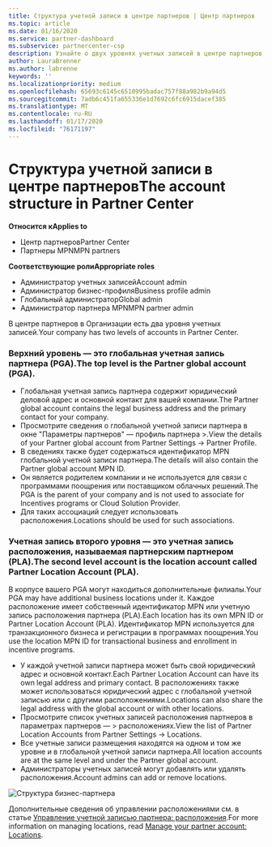 ```yaml
---
title: Структура учетной записи в центре партнеров | Центр партнеров
ms.topic: article
ms.date: 01/16/2020
ms.service: partner-dashboard
ms.subservice: partnercenter-csp
description: Узнайте о двух уровнях учетных записей в центре партнеров, о глобальной учетной записи партнера (PGA) и учетной записи расположения партнеров (PLA).
author: LauraBrenner
ms.author: labrenne
keywords: ''
ms.localizationpriority: medium
ms.openlocfilehash: 65693c6145c6510995badac757f88a982b9a94d5
ms.sourcegitcommit: 7adb6c451fa655336e1d7692c6fc6915dacef385
ms.translationtype: MT
ms.contentlocale: ru-RU
ms.lasthandoff: 01/17/2020
ms.locfileid: "76171197"
---
```

# <a name="the-account-structure-in-partner-center"></a><span data-ttu-id="476aa-103">Структура учетной записи в центре партнеров</span><span class="sxs-lookup"><span data-stu-id="476aa-103">The account structure in Partner Center</span></span>

<span data-ttu-id="476aa-104">**Относится к**</span><span class="sxs-lookup"><span data-stu-id="476aa-104">**Applies to**</span></span>

- <span data-ttu-id="476aa-105">Центр партнеров</span><span class="sxs-lookup"><span data-stu-id="476aa-105">Partner Center</span></span>
- <span data-ttu-id="476aa-106">Партнеры MPN</span><span class="sxs-lookup"><span data-stu-id="476aa-106">MPN partners</span></span>

<span data-ttu-id="476aa-107">**Соответствующие роли**</span><span class="sxs-lookup"><span data-stu-id="476aa-107">**Appropriate roles**</span></span>

- <span data-ttu-id="476aa-108">Администратор учетных записей</span><span class="sxs-lookup"><span data-stu-id="476aa-108">Account admin</span></span>
- <span data-ttu-id="476aa-109">Администратор бизнес-профиля</span><span class="sxs-lookup"><span data-stu-id="476aa-109">Business profile admin</span></span>
- <span data-ttu-id="476aa-110">Глобальный администратор</span><span class="sxs-lookup"><span data-stu-id="476aa-110">Global admin</span></span>
- <span data-ttu-id="476aa-111">Администратор партнера MPN</span><span class="sxs-lookup"><span data-stu-id="476aa-111">MPN partner admin</span></span>

<span data-ttu-id="476aa-112">В центре партнеров в Организации есть два уровня учетных записей.</span><span class="sxs-lookup"><span data-stu-id="476aa-112">Your company has two levels of accounts in Partner Center.</span></span>

### <a name="the-top-level-is-the-partner-global-account-pga"></a><span data-ttu-id="476aa-113">Верхний уровень — это глобальная учетная запись партнера (PGA).</span><span class="sxs-lookup"><span data-stu-id="476aa-113">The top level is the Partner global account (PGA).</span></span>

- <span data-ttu-id="476aa-114">Глобальная учетная запись партнера содержит юридический деловой адрес и основной контакт для вашей компании.</span><span class="sxs-lookup"><span data-stu-id="476aa-114">The Partner global account contains the legal business address and the primary contact for your company.</span></span> 
- <span data-ttu-id="476aa-115">Просмотрите сведения о глобальной учетной записи партнера в окне "Параметры партнеров" — профиль партнера >.</span><span class="sxs-lookup"><span data-stu-id="476aa-115">View the details of your Partner global account from Partner Settings -> Partner Profile.</span></span>
- <span data-ttu-id="476aa-116">В сведениях также будет содержаться идентификатор MPN глобальной учетной записи партнера.</span><span class="sxs-lookup"><span data-stu-id="476aa-116">The details will also contain the Partner global account MPN ID.</span></span> 
- <span data-ttu-id="476aa-117">Он является родителем компании и не используется для связи с программами поощрения или поставщиком облачных решений.</span><span class="sxs-lookup"><span data-stu-id="476aa-117">The PGA is the parent of your company and is not used to associate for Incentives programs or Cloud Solution Provider.</span></span> 
- <span data-ttu-id="476aa-118">Для таких ассоциаций следует использовать расположения.</span><span class="sxs-lookup"><span data-stu-id="476aa-118">Locations should be used for such associations.</span></span>

### <a name="the-second-level-account-is-the-location-account-called-partner-location-account-pla"></a><span data-ttu-id="476aa-119">Учетная запись второго уровня — это учетная запись расположения, называемая партнерским партнером (PLA).</span><span class="sxs-lookup"><span data-stu-id="476aa-119">The second level account is the location account called Partner Location Account (PLA).</span></span>

<span data-ttu-id="476aa-120">В корпусе вашего PGA могут находиться дополнительные филиалы.</span><span class="sxs-lookup"><span data-stu-id="476aa-120">Your PGA may have additional business locations under it.</span></span> <span data-ttu-id="476aa-121">Каждое расположение имеет собственный идентификатор MPN или учетную запись расположения партнера (PLA).</span><span class="sxs-lookup"><span data-stu-id="476aa-121">Each location has its own MPN ID or Partner Location Account (PLA).</span></span> <span data-ttu-id="476aa-122">Идентификатор MPN используется для транзакционного бизнеса и регистрации в программах поощрения.</span><span class="sxs-lookup"><span data-stu-id="476aa-122">You use the location MPN ID for transactional business and enrollment in incentive programs.</span></span>

- <span data-ttu-id="476aa-123">У каждой учетной записи партнера может быть свой юридический адрес и основной контакт.</span><span class="sxs-lookup"><span data-stu-id="476aa-123">Each Partner Location Account can have its own legal address and primary contact.</span></span> <span data-ttu-id="476aa-124">В расположениях также может использоваться юридический адрес с глобальной учетной записью или с другими расположениями.</span><span class="sxs-lookup"><span data-stu-id="476aa-124">Locations can also share the legal address with the global account or with other locations.</span></span>
- <span data-ttu-id="476aa-125">Просмотрите список учетных записей расположения партнеров в параметрах партнеров — > расположениях.</span><span class="sxs-lookup"><span data-stu-id="476aa-125">View the list of Partner Location Accounts from Partner Settings -> Locations.</span></span>
- <span data-ttu-id="476aa-126">Все учетные записи размещения находятся на одном и том же уровне и в глобальной учетной записи партнера.</span><span class="sxs-lookup"><span data-stu-id="476aa-126">All location accounts are at the same level and under the Partner global account.</span></span>
- <span data-ttu-id="476aa-127">Администраторы учетных записей могут добавлять или удалять расположения.</span><span class="sxs-lookup"><span data-stu-id="476aa-127">Account admins can add or remove locations.</span></span>

![Структура бизнес-партнера](images/accountstructure.png)

<span data-ttu-id="476aa-129">Дополнительные сведения об управлении расположениями см. в статье [Управление учетной записью партнера: расположения](manage-locations.md).</span><span class="sxs-lookup"><span data-stu-id="476aa-129">For more information on managing locations, read [Manage your partner account: Locations](manage-locations.md).</span></span> 




















